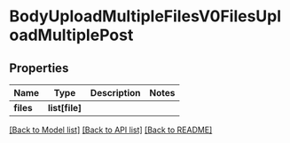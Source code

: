# BodyUploadMultipleFilesV0FilesUploadMultiplePost

## Properties
Name | Type | Description | Notes
------------ | ------------- | ------------- | -------------
**files** | **list[file]** |  | 

[[Back to Model list]](../README.md#documentation-for-models) [[Back to API list]](../README.md#documentation-for-api-endpoints) [[Back to README]](../README.md)


